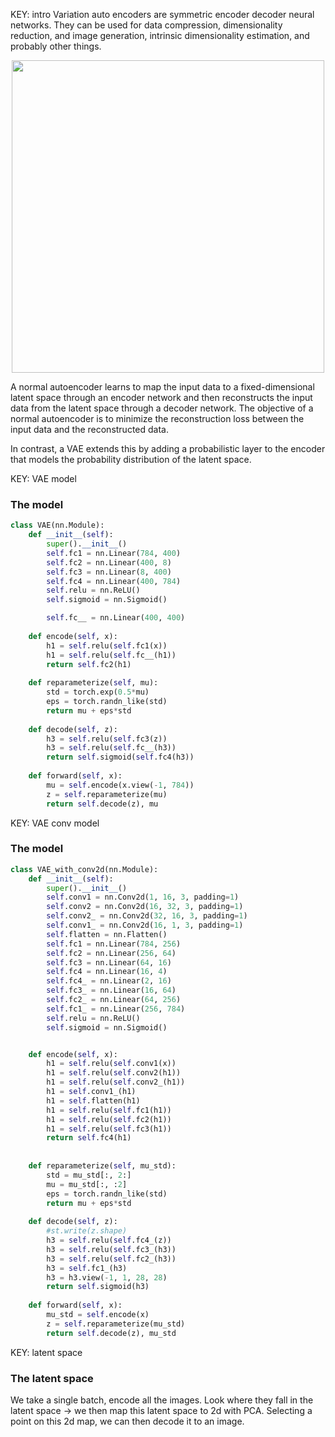 
KEY: intro
Variation auto encoders are symmetric encoder decoder neural networks. They can be used for data compression, dimensionality reduction, and image generation, intrinsic dimensionality estimation, and probably other things.

<div style="display: flex; justify-content: center; align-items: center;">
    <img src="https://miro.medium.com/v2/resize:fit:1100/format:webp/1*UdOybs9wOe3zW8vDAfj9VA@2x.png" width=500>
</div>

A normal autoencoder learns to map the input data to a fixed-dimensional latent space through an encoder network and then reconstructs the input data from the latent space through a decoder network. The objective of a normal autoencoder is to minimize the reconstruction loss between the input data and the reconstructed data.

In contrast, a VAE extends this by adding a probabilistic layer to the encoder that models the probability distribution of the latent space.


    

KEY: VAE model
### The model
```python
class VAE(nn.Module):
    def __init__(self):
        super().__init__()
        self.fc1 = nn.Linear(784, 400)
        self.fc2 = nn.Linear(400, 8)
        self.fc3 = nn.Linear(8, 400)
        self.fc4 = nn.Linear(400, 784)
        self.relu = nn.ReLU()
        self.sigmoid = nn.Sigmoid()

        self.fc__ = nn.Linear(400, 400)
    
    def encode(self, x):
        h1 = self.relu(self.fc1(x))
        h1 = self.relu(self.fc__(h1))
        return self.fc2(h1)
    
    def reparameterize(self, mu):
        std = torch.exp(0.5*mu)
        eps = torch.randn_like(std)
        return mu + eps*std
    
    def decode(self, z):
        h3 = self.relu(self.fc3(z))
        h3 = self.relu(self.fc__(h3))
        return self.sigmoid(self.fc4(h3))
    
    def forward(self, x):
        mu = self.encode(x.view(-1, 784))
        z = self.reparameterize(mu)
        return self.decode(z), mu
```

KEY: VAE conv model
### The model
```python
class VAE_with_conv2d(nn.Module):
    def __init__(self):
        super().__init__()
        self.conv1 = nn.Conv2d(1, 16, 3, padding=1)
        self.conv2 = nn.Conv2d(16, 32, 3, padding=1)
        self.conv2_ = nn.Conv2d(32, 16, 3, padding=1)
        self.conv1_ = nn.Conv2d(16, 1, 3, padding=1)
        self.flatten = nn.Flatten()
        self.fc1 = nn.Linear(784, 256)
        self.fc2 = nn.Linear(256, 64)
        self.fc3 = nn.Linear(64, 16)
        self.fc4 = nn.Linear(16, 4)
        self.fc4_ = nn.Linear(2, 16)
        self.fc3_ = nn.Linear(16, 64)
        self.fc2_ = nn.Linear(64, 256)
        self.fc1_ = nn.Linear(256, 784)
        self.relu = nn.ReLU()
        self.sigmoid = nn.Sigmoid()


    def encode(self, x):
        h1 = self.relu(self.conv1(x))
        h1 = self.relu(self.conv2(h1))
        h1 = self.relu(self.conv2_(h1))
        h1 = self.conv1_(h1)
        h1 = self.flatten(h1)
        h1 = self.relu(self.fc1(h1))
        h1 = self.relu(self.fc2(h1))
        h1 = self.relu(self.fc3(h1))
        return self.fc4(h1)
    
    
    def reparameterize(self, mu_std):
        std = mu_std[:, 2:]
        mu = mu_std[:, :2]
        eps = torch.randn_like(std)
        return mu + eps*std
    
    def decode(self, z):
        #st.write(z.shape)
        h3 = self.relu(self.fc4_(z))
        h3 = self.relu(self.fc3_(h3))
        h3 = self.relu(self.fc2_(h3))
        h3 = self.fc1_(h3)
        h3 = h3.view(-1, 1, 28, 28)
        return self.sigmoid(h3)
    
    def forward(self, x):
        mu_std = self.encode(x)
        z = self.reparameterize(mu_std)
        return self.decode(z), mu_std
```




KEY: latent space
### The latent space
We take a single batch, encode all the images. Look where they fall in the latent space -> we then map this latent space to 2d with PCA. Selecting a point on this 2d map, we can then decode it to an image.
